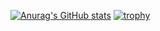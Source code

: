 [![Anurag's GitHub stats](https://github-readme-stats.vercel.app/api?username=t3m14)](https://github.com/anuraghazra/github-readme-stats)
[![trophy](https://github-profile-trophy.vercel.app/?username=t3m14)](https://github.com/ryo-ma/github-profile-trophy)
